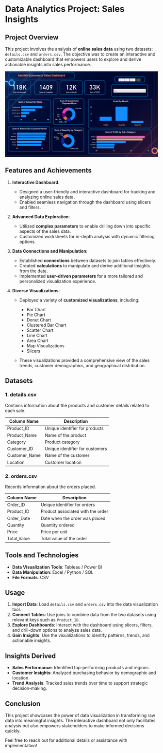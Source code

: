 # Data Analytics Project: Sales Insights  

## Project Overview  
This project involves the analysis of **online sales data** using two datasets: `details.csv` and `orders.csv`. The objective was to create an interactive and customizable dashboard that empowers users to explore and derive actionable insights into sales performance.  

![dashboard](Dash.png)
## Features and Achievements  

1. **Interactive Dashboard**:  
   - Designed a user-friendly and interactive dashboard for tracking and analyzing online sales data.  
   - Enabled seamless navigation through the dashboard using slicers and filters.  

2. **Advanced Data Exploration**:  
   - Utilized **complex parameters** to enable drilling down into specific aspects of the sales data.  
   - Customized worksheets for in-depth analysis with dynamic filtering options.  

3. **Data Connections and Manipulation**:  
   - Established **connections** between datasets to join tables effectively.  
   - Created **calculations** to manipulate and derive additional insights from the data.  
   - Implemented **user-driven parameters** for a more tailored and personalized visualization experience.  

4. **Diverse Visualizations**:  
   - Deployed a variety of **customized visualizations**, including:  
     - Bar Chart  
     - Pie Chart  
     - Donut Chart  
     - Clustered Bar Chart  
     - Scatter Chart  
     - Line Chart  
     - Area Chart  
     - Map Visualizations  
     - Slicers  

   - These visualizations provided a comprehensive view of the sales trends, customer demographics, and geographical distribution.  

## Datasets  

### 1. **details.csv**  
Contains information about the products and customer details related to each sale.  

| Column Name         | Description                     |  
|---------------------|---------------------------------|  
| Product_ID          | Unique identifier for products |  
| Product_Name        | Name of the product            |  
| Category            | Product category               |  
| Customer_ID         | Unique identifier for customers|  
| Customer_Name       | Name of the customer           |  
| Location            | Customer location              |  

### 2. **orders.csv**  
Records information about the orders placed.  

| Column Name         | Description                     |  
|---------------------|---------------------------------|  
| Order_ID            | Unique identifier for orders   |  
| Product_ID          | Product associated with the order |  
| Order_Date          | Date when the order was placed |  
| Quantity            | Quantity ordered               |  
| Price               | Price per unit                 |  
| Total_Value         | Total value of the order       |  

## Tools and Technologies  
- **Data Visualization Tools**: Tableau / Power BI  
- **Data Manipulation**: Excel / Python / SQL  
- **File Formats**: CSV  

## Usage  
1. **Import Data**: Load `details.csv` and `orders.csv` into the data visualization tool.  
2. **Connect Tables**: Use joins to combine data from the two datasets using relevant keys such as `Product_ID`.  
3. **Explore Dashboards**: Interact with the dashboard using slicers, filters, and drill-down options to analyze sales data.  
4. **Gain Insights**: Use the visualizations to identify patterns, trends, and actionable insights.  

## Insights Derived  
- **Sales Performance**: Identified top-performing products and regions.  
- **Customer Insights**: Analyzed purchasing behavior by demographic and location.  
- **Trend Analysis**: Tracked sales trends over time to support strategic decision-making.  

## Conclusion  
This project showcases the power of data visualization in transforming raw data into meaningful insights. The interactive dashboard not only facilitates analysis but also empowers stakeholders to make informed decisions quickly.  

Feel free to reach out for additional details or assistance with implementation!  
